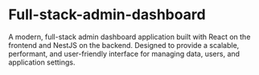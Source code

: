 # Full-stack-admin-dashboard
A modern, full-stack admin dashboard application built with React on the frontend and NestJS on the backend. Designed to provide a scalable, performant, and user-friendly interface for managing data, users, and application settings.
